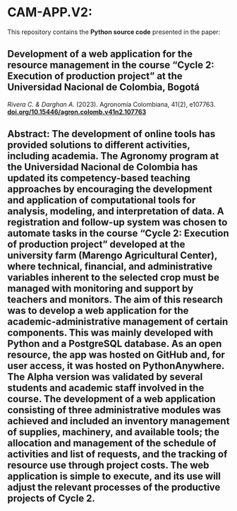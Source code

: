 # CAM-APP.V2:

This repository contains the **Python source code** presented in the paper:

## Development of a web application for the resource management in the course “Cycle 2: Execution of production project” at the Universidad Nacional de Colombia, Bogotá

*Rivera C. & Darghan A.* (2023). Agronomía Colombiana, 41(2), e107763.
[**doi.org/10.15446/agron.colomb.v41n2.107763**](https://doi.org/10.15446/agron.colomb.v41n2.107763)

**Abstract**: The development of online tools has provided solutions to different activities, including academia. The Agronomy program at the Universidad Nacional de Colombia has updated its competency-based teaching approaches by encouraging the development and application of computational tools for analysis, modeling, and interpretation of data. A registration and follow-up system was chosen to automate tasks in the course “Cycle 2: Execution of production project” developed at the university farm (Marengo Agricultural Center), where technical, financial, and administrative variables inherent to the selected crop must be managed with monitoring and support by teachers and monitors. The aim of this research was to develop a web application for the academic-administrative management of certain components. This was mainly developed with Python and a PostgreSQL database. As an open resource, the app was hosted on GitHub and, for user access, it was hosted on PythonAnywhere. The Alpha version was validated by several students and academic staff involved in the course. The development of a web application consisting of three administrative modules was achieved and included an inventory management of supplies, machinery, and available tools; the allocation and management of the schedule of activities and list of requests, and the tracking of resource use through project costs. The web application is simple to execute, and its use will adjust the relevant processes of the productive projects of Cycle 2.
---



